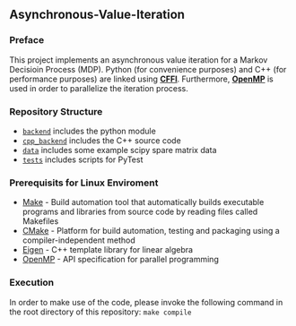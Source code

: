 ## Asynchronous-Value-Iteration

### Preface

This project implements an asynchronous value iteration for a Markov Decisioin Process (MDP). Python (for convenience purposes) and C++ (for performance purposes) are linked using [**CFFI**](https://cffi.readthedocs.io/en/latest/). Furthermore, [**OpenMP**](https://www.openmp.org//wp-content/uploads/OpenMP-4.0-C.pdf) is used in order to parallelize the iteration process. 

### Repository Structure

- [`backend`](/backend) includes the python module
- [`cpp_backend`](/cpp_backend) includes the C++ source code
- [`data`](/data) includes some example scipy spare matrix data
- [`tests`](/tests) includes scripts for PyTest

### Prerequisits for Linux Enviroment
- [Make](https://en.wikipedia.org/wiki/Make_(software)) - Build automation tool that automatically builds executable programs and libraries from source code by reading files called Makefiles
- [CMake](https://cmake.org/) - Platform for build automation, testing and packaging using a compiler-independent method
- [Eigen](http://eigen.tuxfamily.org/index.php?title=Main_Page) - C++ template library for linear algebra
- [OpenMP](https://www.openmp.org/) - API specification for parallel programming

### Execution

In order to make use of the code, please invoke the following command in the root directory of this repository: `make compile`
